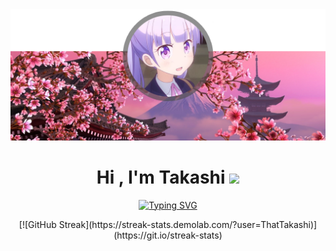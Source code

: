<img src="banner.png" />

<h1 align="center"><b>Hi , I'm Takashi </b><img src="https://media.giphy.com/media/hvRJCLFzcasrR4ia7z/giphy.gif" width="35"></h1>
<p align="center">
  <a href="https://git.io/typing-svg"><img src="https://readme-typing-svg.herokuapp.com?font=Comfortaa&pause=1000&color=FFFFFF&center=true&vCenter=true&width=435&lines=Self+taught+Python+Developer;UI+Designer;Front+end+web+developer" alt="Typing SVG" /></a>
</p>

<p align="center">
  [![GitHub Streak](https://streak-stats.demolab.com/?user=ThatTakashi)](https://git.io/streak-stats)
</p>
